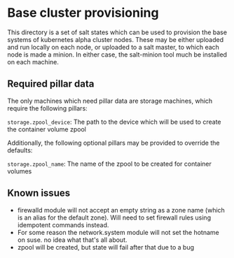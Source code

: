 # Base cluster provisioning

This directory is a set of salt states which can be used to provision the base
systems of kubernetes alpha cluster nodes. These may be either uploaded and run
locally on each node, or uploaded to a salt master, to which each node is made
a minion. In either case, the salt-minion tool much be installed on each machine.

## Required pillar data

The only machines which need pillar data are storage machines, which require
the following pillars:

`storage.zpool_device`: The path to the device which will be used to create the
 container volume zpool

Additionally, the following optional pillars may be provided to override the
defaults:

`storage.zpool_name`: The name of the zpool to be created for container volumes

## Known issues

- firewalld module will not accept an empty string as a zone name (which is an
 alias for the default zone). Will need to set firewall rules using idempotent
 commands instead.
- For some reason the network.system module will not set the hotname on suse.
 no idea what that's all about.
- zpool will be created, but state will fail after that due to a bug
